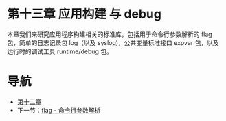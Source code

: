 # 第十三章 应用构建 与 debug #

本章我们来研究应用程序构建相关的标准库，包括用于命令行参数解析的 flag 包，简单的日志记录包 log（以及 syslog)，公共变量标准接口 expvar 包，以及运行时的调试工具 runtime/debug 包。

# 导航 #

- [第十二章](/chapter12/12.0.md)
- 下一节：[flag - 命令行参数解析](13.1.md)
